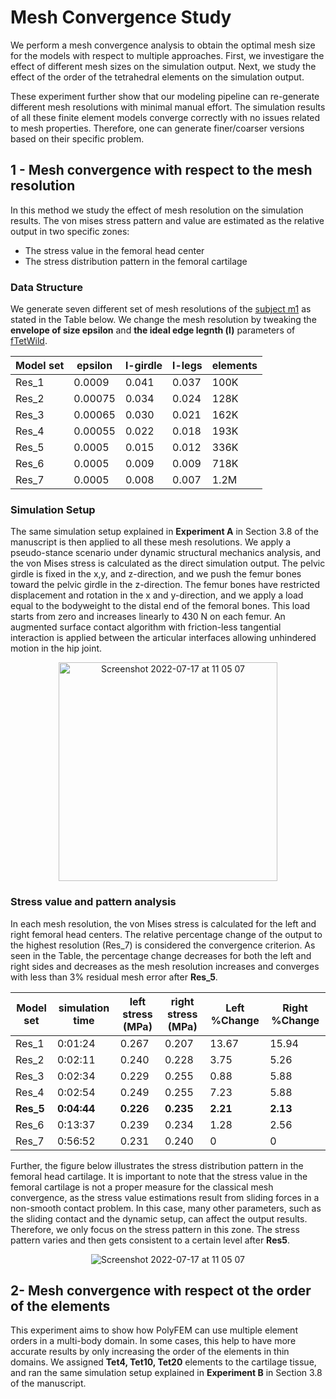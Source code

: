 # Mesh Convergence Study
We perform a mesh convergence analysis to obtain the optimal mesh size for the models with respect to multiple approaches. First, we investigare the effect of different mesh sizes on the simulation output. Next, we study the effect of the order of the tetrahedral elements on the simulation output. 

These experiment further show that our modeling pipeline can re-generate different mesh resolutions with minimal manual effort. The simulation results of all these finite element models converge correctly with no issues related to mesh properties. Therefore, one can generate finer/coarser versions based on their specific problem.
## 1 - Mesh convergence with respect to the mesh resolution
In this method we study the effect of mesh resolution on the simulation results. The von mises stress pattern and value are estimated as the relative output in two specific zones: 
 * The stress value in the femoral head center
 * The stress distribution pattern in the femoral cartilage
 
### Data Structure
We generate seven different set of mesh resolutions of the [subject m1](https://github.com/diku-dk/libhip/tree/main/model_repository/cargen_output/m1) as stated in the Table below. We change the mesh resolution by tweaking the **envelope of size epsilon** and **the ideal edge legnth (l)** parameters of [fTetWild](https://wildmeshing.github.io/ftetwild/).

<div align="center">
 
| Model set | epsilon | l-girdle| l-legs |elements| 
| --- | --- | --- | --- |--- |
|Res_1 | 0.0009  | 0.041 | 0.037 | 100K | 
|Res_2 | 0.00075 | 0.034 | 0.024 | 128K | 
|Res_3 | 0.00065 | 0.030 | 0.021 | 162K | 
|Res_4 | 0.00055 | 0.022 | 0.018 | 193K | 
|Res_5 | 0.0005  | 0.015 | 0.012 | 336K |
|Res_6 | 0.0005  | 0.009 | 0.009 | 718K |
|Res_7 | 0.0005  | 0.008 | 0.007 | 1.2M |
 
</div>

### Simulation Setup
The same simulation setup explained in **Experiment A** in Section 3.8 of the manuscript is then applied to all these mesh resolutions. We apply a pseudo-stance scenario under dynamic structural mechanics analysis, and the von Mises stress is calculated as the direct simulation output. The pelvic girdle is fixed in the x,y, and z-direction, and we push the femur bones toward the pelvic girdle in the z-direction. The femur bones have restricted displacement and rotation in the x and y-direction, and we apply a load equal to the bodyweight to the distal end of the femoral bones. This load starts from zero and increases linearly to 430 N on each femur. An augmented surface contact algorithm with friction-less tangential interaction is applied between the articular interfaces allowing unhindered motion in the hip joint.

<p align="center">
<img width="350" alt="Screenshot 2022-07-17 at 11 05 07" src="https://user-images.githubusercontent.com/45920627/179391566-4139d630-46ef-4687-a123-b69870b2a582.png">
</p>

### Stress value and pattern analysis
In each mesh resolution, the von Mises stress is calculated for the left and right femoral head centers. The relative percentage change of the output to the highest resolution (Res_7) is considered the convergence criterion. As seen in the Table, the percentage change decreases for both the left and right sides and decreases as the mesh resolution increases and converges with less than 3% residual mesh error after **Res_5**. 

<div align="center">
 
| Model set | simulation time | left stress (MPa) | right stress (MPa)| Left %Change | Right %Change | 
| --- | --- | --- | --- |--- |--- | 
|Res_1 |  0:01:24 | 0.267 | 0.207 | 13.67 | 15.94 |
|Res_2 | 0:02:11 | 0.240 | 0.228 | 3.75  | 5.26  |
|Res_3 | 0:02:34 | 0.229 | 0.255 | 0.88  | 5.88  |
|Res_4 | 0:02:54 | 0.249 | 0.255 | 7.23  | 5.88  |
|**Res_5**|**0:04:44**|**0.226**|**0.235**|**2.21**|**2.13**|
|Res_6 |0:13:37 | 0.239 | 0.234 |1.28|2.56|
|Res_7 |0:56:52 | 0.231 | 0.240 |0|0|

</div>

Further, the figure below illustrates the stress distribution pattern in the femoral head cartilage. It is important to note that the stress value in the femoral cartilage is not a proper measure for the classical mesh convergence, as the stress value estimations result from sliding forces in a non-smooth contact problem. In this case, many other parameters, such as the sliding contact and the dynamic setup, can affect the output results. Therefore, we only focus on the stress pattern in this zone. The stress pattern varies and then gets consistent to a certain level after **Res5**.

<p align="center">
<img alt="Screenshot 2022-07-17 at 11 05 07" src="https://user-images.githubusercontent.com/45920627/179405020-32dd1c3a-4228-4384-85dd-65756ddd934b.png">
</p>

## 2- Mesh convergence with respect ot the order of the elements
This experiment aims to show how PolyFEM can use multiple element orders in a multi-body domain. In some cases, this help to have more accurate results by only increasing the order of the elements in thin domains. We assigned **Tet4, Tet10, Tet20** elements to the cartilage tissue, and ran the same simulation setup explained in **Experiment B** in Section 3.8 of the manuscript. 




   

